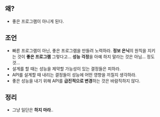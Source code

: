 ## 왜?

- 좋은 프로그램이 아니게 된다.

##  조언

- 빠른 프로그램이 아닌, 좋은 프로그램을 만들려 노력하라.
  **정보 은닉**의 원칙을 지키는 것이 **좋은 프로그램**
  그렇다고… **성능 걱정**을 아예 하지 말라는 것은 아님… 정도것...
- 설계를  할 때는 성능을 제약할 가능성이 있는 결정들은 피하라.
- API를 설계할 때 내리는 결정들이 성능에 어떤 영향을 끼칠지 생각하라.
- 좋은 성능을 내기 위해 API를 **급진적으로 변경**하는 것은 바람직하지 않다.

## 정리

- 그냥 일단은 **하지 마라**..